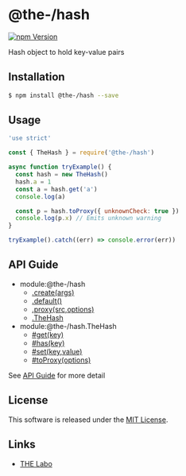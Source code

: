 @the-/hash
==========

<!---
This file is generated by the-tmpl. Do not update manually.
--->

<!-- Badge Start -->
<a name="badges"></a>

[![npm Version][bd_npm_shield_url]][bd_npm_url]

[bd_repo_url]: https://github.com/the-labo/the
[bd_travis_url]: http://travis-ci.org/the-labo/the
[bd_travis_shield_url]: http://img.shields.io/travis/the-labo/the.svg?style=flat
[bd_travis_com_url]: http://travis-ci.com/the-labo/the
[bd_travis_com_shield_url]: https://api.travis-ci.com/the-labo/the.svg?token=
[bd_license_url]: https://github.com/the-labo/the/blob/master/LICENSE
[bd_npm_url]: http://www.npmjs.org/package/@the-/hash
[bd_npm_shield_url]: http://img.shields.io/npm/v/@the-/hash.svg?style=flat
[bd_standard_url]: http://standardjs.com/
[bd_standard_shield_url]: https://img.shields.io/badge/code%20style-standard-brightgreen.svg

<!-- Badge End -->


<!-- Description Start -->
<a name="description"></a>

Hash object to hold key-value pairs

<!-- Description End -->


<!-- Overview Start -->
<a name="overview"></a>




<!-- Overview End -->


<!-- Sections Start -->
<a name="sections"></a>

<!-- Section from "doc/readme/01.Installation.md.hbs" Start -->

<a name="section-doc-readme-01-installation-md"></a>

Installation
-----

```bash
$ npm install @the-/hash --save
```


<!-- Section from "doc/readme/01.Installation.md.hbs" End -->

<!-- Section from "doc/readme/02.Usage.md.hbs" Start -->

<a name="section-doc-readme-02-usage-md"></a>

Usage
---------

```javascript
'use strict'

const { TheHash } = require('@the-/hash')

async function tryExample() {
  const hash = new TheHash()
  hash.a = 1
  const a = hash.get('a')
  console.log(a)

  const p = hash.toProxy({ unknownCheck: true })
  console.log(p.x) // Emits unknown warning
}

tryExample().catch((err) => console.error(err))

```


<!-- Section from "doc/readme/02.Usage.md.hbs" End -->


<!-- Sections Start -->

<a name="api"></a>

## API Guide


- module:@the-/hash
  - [.create(args)](./doc/api/api.md#module_@the-/hash.create)
  - [.default()](./doc/api/api.md#module_@the-/hash.default)
  - [.proxy(src,options)](./doc/api/api.md#module_@the-/hash.proxy)
  - [.TheHash](./doc/api/api.md#module_@the-/hash.TheHash)
- module:@the-/hash.TheHash
  - [#get(key)](./doc/api/api.md#module_@the-/hash.TheHash#get)
  - [#has(key)](./doc/api/api.md#module_@the-/hash.TheHash#has)
  - [#set(key,value)](./doc/api/api.md#module_@the-/hash.TheHash#set)
  - [#toProxy(options)](./doc/api/api.md#module_@the-/hash.TheHash#toProxy)

See [API Guide](./doc/api/api.md) for more detail


<!-- LICENSE Start -->
<a name="license"></a>

License
-------
This software is released under the [MIT License](https://github.com/the-labo/the/blob/master/LICENSE).

<!-- LICENSE End -->


<!-- Links Start -->
<a name="links"></a>

Links
------

+ [THE Labo][the_labo_url]

[the_labo_url]: https://github.com/the-labo

<!-- Links End -->
